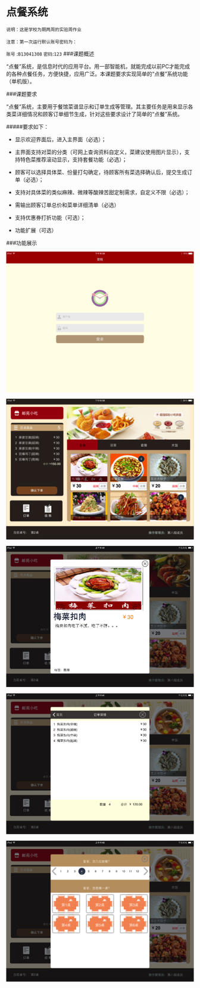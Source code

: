 点餐系统
==========
	说明：这是学校为期两周的实验周作业
	
	注意：第一次运行默认账号密码为：
	
`账号` :`B13041308`    `密码`:`123`
###课题概述

“点餐”系统，是信息时代的应用平台。用一部智能机，就能完成以前PC才能完成的各种点餐任务，方便快捷，应用广泛。本课题要求实现简单的“点餐”系统功能（单机版）。


###课题要求

“点餐”系统，主要用于餐馆菜谱显示和订单生成等管理。其主要任务是用来显示各类菜详细情况和顾客订单细节生成，针对这些要求设计了简单的“点餐”系统。

#####要求如下：
* 显示欢迎界面后，进入主界面（必选）；

* 主界面支持对菜的分类（可网上查询资料自定义，菜建议使用图片显示），支持特色菜推荐滚动显示，支持套餐功能（必选）；

* 顾客可以选择具体菜、份量打勾确定，待顾客所有菜选择确认后，提交生成订单（必选）；

* 支持对具体菜的类似麻辣、微辣等酸辣苦甜定制需求，自定义不限（必选）；

* 需输出顾客订单总价和菜单详细清单（必选）

* 支持优惠券打折功能（可选）；

* 功能扩展（可选）

###功能展示

![](img/01.png)

![](img/02.png)

![](img/03.png)

![](img/04.png)

![](img/05.png)

